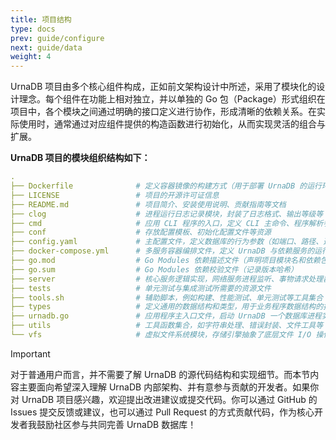 ```yaml
---
title: 项目结构
type: docs
prev: guide/configure
next: guide/data
weight: 4
---
```


UrnaDB 项目由多个核心组件构成，正如前文架构设计中所述，采用了模块化的设计理念。每个组件在功能上相对独立，并以单独的 Go 包（Package）形式组织在项目中，各个模块之间通过明确的接口定义进行协作，形成清晰的依赖关系。在实际使用时，通常通过对应组件提供的构造函数进行初始化，从而实现灵活的组合与扩展。

**UrnaDB 项目的模块组织结构如下：**


```yaml
.
├── Dockerfile              # 定义容器镜像的构建方式（用于部署 UrnaDB 的运行环境）
├── LICENSE                 # 项目的开源许可证信息
├── README.md               # 项目简介、安装使用说明、贡献指南等文档
├── clog                    # 进程运行日志记录模块，封装了日志格式、输出等级等
├── cmd                     # 应用 CLI 程序的入口，定义 CLI 主命令、程序解析参数初始化
├── conf                    # 存放配置模板、初始化配置文件等资源
├── config.yaml             # 主配置文件，定义数据库的行为参数（如端口、路径、选项等）
├── docker-compose.yml      # 多服务容器编排文件，定义 UrnaDB 与依赖服务的运行方式
├── go.mod                  # Go Modules 依赖描述文件（声明项目模块名和依赖包）
├── go.sum                  # Go Modules 依赖校验文件（记录版本哈希）
├── server                  # 核心服务逻辑实现，网络服务进程监听、事物请求处理器
├── tests                   # 单元测试与集成测试所需要的资源文件
├── tools.sh                # 辅助脚本，例如构建、性能测试、单元测试等工具集合
├── types                   # 定义通用的数据结构和类型，用于业务程序数据结构的抽象
├── urnadb.go               # 应用程序主入口文件，启动 UrnaDB 一个数据库进程实例
├── utils                   # 工具函数集合，如字符串处理、错误封装、文件工具等
└── vfs                     # 虚拟文件系统模块，存储引擎抽象了底层文件 I/O 操作
```

> [!IMPORTANT]
> 对于普通用户而言，并不需要了解 UrnaDB 的源代码结构和实现细节。而本节内容主要面向希望深入理解 UrnaDB 内部架构、并有意参与贡献的开发者。如果你对 UrnaDB 项目感兴趣，欢迎提出改进建议或提交代码。你可以通过 GitHub 的 Issues 提交反馈或建议，也可以通过 Pull Request 的方式贡献代码，作为核心开发者我鼓励社区参与共同完善 UrnaDB 数据库！